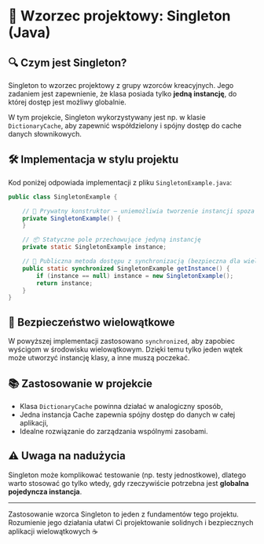 # 🧩 Wzorzec projektowy: Singleton (Java)

## 🔍 Czym jest Singleton?

Singleton to wzorzec projektowy z grupy wzorców kreacyjnych. Jego zadaniem jest zapewnienie, że klasa posiada tylko **jedną instancję**, do której dostęp jest możliwy globalnie.

W tym projekcie, Singleton wykorzystywany jest np. w klasie `DictionaryCache`, aby zapewnić współdzielony i spójny dostęp do cache danych słownikowych.

## 🛠️ Implementacja w stylu projektu

Kod poniżej odpowiada implementacji z pliku `SingletonExample.java`:

```java
public class SingletonExample {

    // 🛑 Prywatny konstruktor — uniemożliwia tworzenie instancji spoza klasy
    private SingletonExample() {
    }

    // 📦 Statyczne pole przechowujące jedyną instancję
    private static SingletonExample instance;

    // 🔁 Publiczna metoda dostępu z synchronizacją (bezpieczna dla wielu wątków)
    public static synchronized SingletonExample getInstance() {
        if (instance == null) instance = new SingletonExample();
        return instance;
    }
}
```

## 🔐 Bezpieczeństwo wielowątkowe

W powyższej implementacji zastosowano `synchronized`, aby zapobiec wyścigom w środowisku wielowątkowym. Dzięki temu tylko jeden wątek może utworzyć instancję klasy, a inne muszą poczekać.

## 📚 Zastosowanie w projekcie

* Klasa `DictionaryCache` powinna działać w analogiczny sposób,
* Jedna instancja Cache zapewnia spójny dostęp do danych w całej aplikacji,
* Idealne rozwiązanie do zarządzania wspólnymi zasobami.

## ⚠️ Uwaga na nadużycia

Singleton może komplikować testowanie (np. testy jednostkowe), dlatego warto stosować go tylko wtedy, gdy rzeczywiście potrzebna jest **globalna pojedyncza instancja**.

---

Zastosowanie wzorca Singleton to jeden z fundamentów tego projektu. Rozumienie jego działania ułatwi Ci projektowanie solidnych i bezpiecznych aplikacji wielowątkowych ☕
